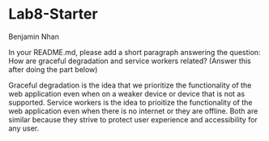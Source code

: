 # Lab8-Starter
Benjamin Nhan

In your README.md, please add a short paragraph answering the question: How are graceful degradation and service workers related? (Answer this after doing the part below)

Graceful degradation is the idea that we prioritize the functionality of the web application even when on a weaker device or device that is not as supported. Service workers is the idea to prioitize the functionality of the web application even when there is no internet or they are offline. Both are similar because they strive to protect user experience and accessibility for any user.

<!-- ![pwa.png](/pwa.png) -->